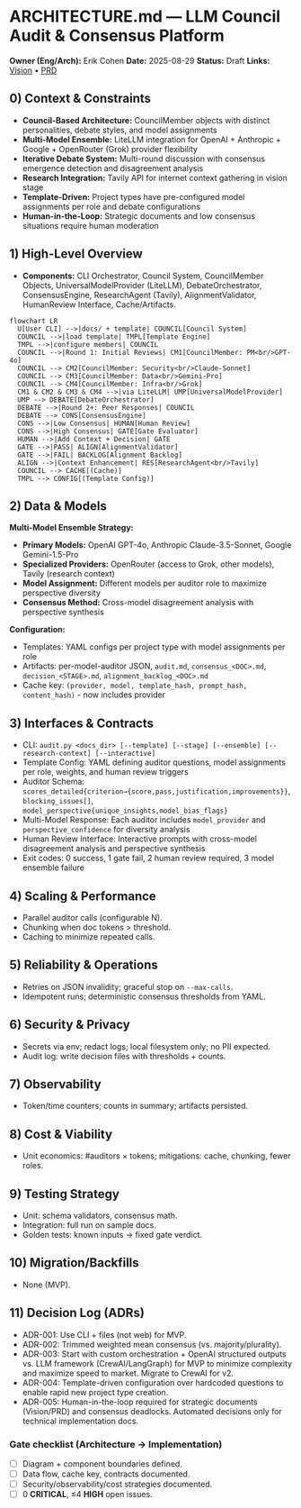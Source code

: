 # ARCHITECTURE.md — LLM Council Audit & Consensus Platform

**Owner (Eng/Arch):** Erik Cohen
**Date:** 2025-08-29
**Status:** Draft
**Links:** [Vision](./VISION.md) • [PRD](./PRD.md)

## 0) Context & Constraints

- **Council-Based Architecture:** CouncilMember objects with distinct personalities, debate styles, and model assignments
- **Multi-Model Ensemble:** LiteLLM integration for OpenAI + Anthropic + Google + OpenRouter (Grok) provider flexibility
- **Iterative Debate System:** Multi-round discussion with consensus emergence detection and disagreement analysis
- **Research Integration:** Tavily API for internet context gathering in vision stage
- **Template-Driven:** Project types have pre-configured model assignments per role and debate configurations
- **Human-in-the-Loop:** Strategic documents and low consensus situations require human moderation

## 1) High-Level Overview

- **Components:** CLI Orchestrator, Council System, CouncilMember Objects, UniversalModelProvider (LiteLLM), DebateOrchestrator, ConsensusEngine, ResearchAgent (Tavily), AlignmentValidator, HumanReview Interface, Cache/Artifacts.

```mermaid
flowchart LR
  U[User CLI] -->|docs/ + template| COUNCIL[Council System]
  COUNCIL -->|load template| TMPL[Template Engine]
  TMPL -->|configure members| COUNCIL
  COUNCIL -->|Round 1: Initial Reviews| CM1[CouncilMember: PM<br/>GPT-4o]
  COUNCIL --> CM2[CouncilMember: Security<br/>Claude-Sonnet]
  COUNCIL --> CM3[CouncilMember: Data<br/>Gemini-Pro]
  COUNCIL --> CM4[CouncilMember: Infra<br/>Grok]
  CM1 & CM2 & CM3 & CM4 -->|via LiteLLM| UMP[UniversalModelProvider]
  UMP --> DEBATE[DebateOrchestrator]
  DEBATE -->|Round 2+: Peer Responses| COUNCIL
  DEBATE --> CONS[ConsensusEngine]
  CONS -->|Low Consensus| HUMAN[Human Review]
  CONS -->|High Consensus| GATE[Gate Evaluator]
  HUMAN -->|Add Context + Decision| GATE
  GATE -->|PASS| ALIGN[AlignmentValidator]
  GATE -->|FAIL| BACKLOG[Alignment Backlog]
  ALIGN -->|Context Enhancement| RES[ResearchAgent<br/>Tavily]
  COUNCIL --> CACHE[(Cache)]
  TMPL --> CONFIG[(Template Config)]
```

## 2) Data & Models

**Multi-Model Ensemble Strategy:**

- **Primary Models:** OpenAI GPT-4o, Anthropic Claude-3.5-Sonnet, Google Gemini-1.5-Pro
- **Specialized Providers:** OpenRouter (access to Grok, other models), Tavily (research context)
- **Model Assignment:** Different models per auditor role to maximize perspective diversity
- **Consensus Method:** Cross-model disagreement analysis with perspective synthesis

**Configuration:**

- Templates: YAML configs per project type with model assignments per role
- Artifacts: per-model-auditor JSON, `audit.md`, `consensus_<DOC>.md`, `decision_<STAGE>.md`, `alignment_backlog_<DOC>.md`
- Cache key: `(provider, model, template_hash, prompt_hash, content_hash)` - now includes provider

## 3) Interfaces & Contracts

- CLI: `audit.py <docs_dir> [--template] [--stage] [--ensemble] [--research-context] [--interactive]`
- Template Config: YAML defining auditor questions, model assignments per role, weights, and human review triggers
- Auditor Schema: `scores_detailed{criterion→{score,pass,justification,improvements}}`, `blocking_issues[]`, `model_perspective{unique_insights,model_bias_flags}`
- Multi-Model Response: Each auditor includes `model_provider` and `perspective_confidence` for diversity analysis
- Human Review Interface: Interactive prompts with cross-model disagreement analysis and perspective synthesis
- Exit codes: 0 success, 1 gate fail, 2 human review required, 3 model ensemble failure

## 4) Scaling & Performance

- Parallel auditor calls (configurable N).
- Chunking when doc tokens > threshold.
- Caching to minimize repeated calls.

## 5) Reliability & Operations

- Retries on JSON invalidity; graceful stop on `--max-calls`.
- Idempotent runs; deterministic consensus thresholds from YAML.

## 6) Security & Privacy

- Secrets via env; redact logs; local filesystem only; no PII expected.
- Audit log: write decision files with thresholds + counts.

## 7) Observability

- Token/time counters; counts in summary; artifacts persisted.

## 8) Cost & Viability

- Unit economics: #auditors × tokens; mitigations: cache, chunking, fewer roles.

## 9) Testing Strategy

- Unit: schema validators, consensus math.
- Integration: full run on sample docs.
- Golden tests: known inputs → fixed gate verdict.

## 10) Migration/Backfills

- None (MVP).

## 11) Decision Log (ADRs)

- ADR-001: Use CLI + files (not web) for MVP.
- ADR-002: Trimmed weighted mean consensus (vs. majority/plurality).
- ADR-003: Start with custom orchestration + OpenAI structured outputs vs. LLM framework (CrewAI/LangGraph) for MVP to minimize complexity and maximize speed to market. Migrate to CrewAI for v2.
- ADR-004: Template-driven configuration over hardcoded questions to enable rapid new project type creation.
- ADR-005: Human-in-the-loop required for strategic documents (Vision/PRD) and consensus deadlocks. Automated decisions only for technical implementation docs.

### Gate checklist (Architecture → Implementation)

- [ ] Diagram + component boundaries defined.
- [ ] Data flow, cache key, contracts documented.
- [ ] Security/observability/cost strategies documented.
- [ ] 0 **CRITICAL**, ≤4 **HIGH** open issues.
